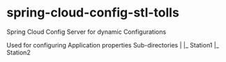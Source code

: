 # spring-cloud-config-stl-tolls
Spring Cloud Config Server for dynamic Configurations

Used for configuring Application properties
Sub-directories
    | 
    |_ Station1
    |_ Station2
